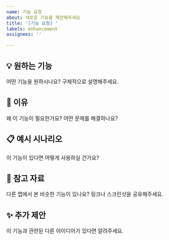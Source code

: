 ```yaml
---
name: 기능 요청
about: 새로운 기능을 제안해주세요
title: '[기능 요청] '
labels: enhancement
assignees: ''

---
```


## 💡 원하는 기능
어떤 기능을 원하시나요? 구체적으로 설명해주세요.

## 🤔 이유
왜 이 기능이 필요한가요? 어떤 문제를 해결하나요?

## 📋 예시 시나리오
이 기능이 있다면 어떻게 사용하실 건가요?

## 🔗 참고 자료
다른 앱에서 본 비슷한 기능이 있나요? 링크나 스크린샷을 공유해주세요.

## ✨ 추가 제안
이 기능과 관련된 다른 아이디어가 있다면 알려주세요.